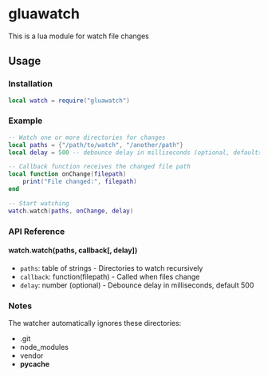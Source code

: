 # gluawatch

This is a lua module for watch file changes

## Usage

### Installation

```lua
local watch = require("gluawatch")
```

### Example

```lua
-- Watch one or more directories for changes
local paths = {"/path/to/watch", "/another/path"}
local delay = 500 -- debounce delay in milliseconds (optional, defaults to 500)

-- Callback function receives the changed file path
local function onChange(filepath)
    print("File changed:", filepath)
end

-- Start watching
watch.watch(paths, onChange, delay)
```

### API Reference

#### watch.watch(paths, callback[, delay])

- `paths`: table of strings - Directories to watch recursively
- `callback`: function(filepath) - Called when files change
- `delay`: number (optional) - Debounce delay in milliseconds, default 500

### Notes

The watcher automatically ignores these directories:
- .git
- node_modules
- vendor
- __pycache__
